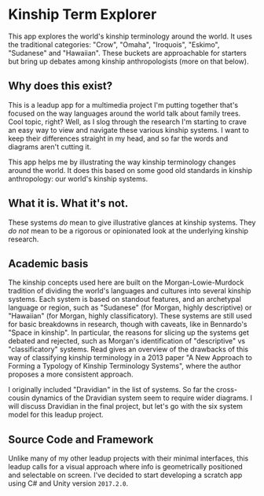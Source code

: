 # Kinship Term Explorer

This app explores the world's kinship terminology around the world. It uses the traditional categories: "Crow", "Omaha", "Iroquois", "Eskimo", "Sudanese" and "Hawaiian". These buckets are approachable for starters but bring up debates among kinship anthropologists (more on that below).

## Why does this exist?

This is a leadup app for a multimedia project I'm putting together that's focused on the way languages around the world talk about family trees. Cool topic, right? Well, as I slog through the research I'm starting to crave an easy way to view and navigate these various kinship systems. I want to keep their differences straight in my head, and so far the words and diagrams aren't cutting it.

This app helps me by illustrating the way kinship terminology changes around the world. It does this based on some good old standards in kinship anthropology: our world's kinship systems.

## What it is. What it's not.

These systems *do* mean to give illustrative glances at kinship systems. They *do not* mean to be a rigorous or opinionated look at the underlying kinship research.

## Academic basis

The kinship concepts used here are built on the Morgan-Lowie-Murdock tradition of dividing the world's languages and cultures into several kinship systems. Each system is based on standout features, and an archetypal language or region, such as "Sudanese" (for Morgan, highly descriptive) or "Hawaiian" (for Morgan, highly classificatory). These systems are still used for basic breakdowns in research, though with caveats, like in Bennardo's "Space in kinship". In particular, the reasons for slicing up the systems get debated and rejected, such as Morgan's identification of "descriptive" vs "classificatory" systems. Read gives an overview of the drawbacks of this way of classifying kinship terminology in a 2013 paper "A New Approach to Forming a Typology of Kinship Terminology Systems", where the author proposes a more consistent approach.

I originally included "Dravidian" in the list of systems. So far the cross-cousin dynamics of the Dravidian system seem to require wider diagrams. I will discuss Dravidian in the final project, but let's go with the six system model for this leadup project.

## Source Code and Framework

Unlike many of my other leadup projects with their minimal interfaces, this leadup calls for a visual approach where info is geometrically positioned and selectable on screen. I've decided to start developing a scratch app using C# and Unity version `2017.2.0`.
